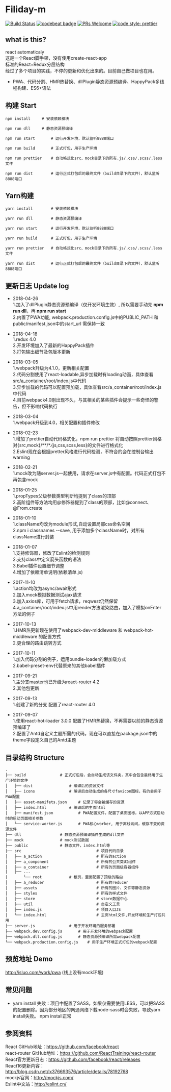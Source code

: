 # Filiday-m
[![Build Status](https://travis-ci.org/javaLuo/react-luo.svg?branch=master)](https://travis-ci.org/javaLuo/react-luo)
[![codebeat badge](https://codebeat.co/badges/eb91ca34-7c1b-424f-be1c-a5d79fd3d269)](https://codebeat.co/projects/github-com-javaluo-react-luo-master)
[![PRs Welcome](https://img.shields.io/badge/PRs-welcome-brightgreen.svg)](CONTRIBUTING.md#pull-requests)
[![code style: prettier](https://img.shields.io/badge/code_style-prettier-ff69b4.svg?style=flat-square)](https://github.com/prettier/prettier)

## what is this?
react automaticaly<br/>
这是一个React脚手架，没有使用create-react-app<br/>
标准的React+Redux分层结构<br/>
经过了多个项目的实践，不停的更新和优化出来的。目前自己做项目也在用。

* PWA、代码分割、HMR热替换、dllPlugin静态资源预编译、HappyPack多线程构建、ES6+语法

## 构建 Start

```
npm install		# 安装依赖模块
```

```
npm run dll		# 静态资源预编译
```

```
npm run start		# 运行开发环境，默认监听8888端口
```

```
npm run build		# 正式打包，用于生产环境
```

```
npm run prettier	# 自动格式化src、mock目录下的所有.js/.css/.scss/.less文件
```

```
npm run dist		# 运行正式打包后的最终文件（build目录下的文件），默认监听8888端口
```

## Yarn构建

```
yarn install		# 安装依赖模块
```

```
yarn run dll		# 静态资源预编译
```

```
yarn run start		# 运行开发环境，默认监听8888端口
```

```
yarn run build		# 正式打包，用于生产环境
```

```
yarn run prettier	# 自动格式化src、mock目录下的所有.js/.css/.scss/.less文件
```

```
yarn run dist		# 运行正式打包后的最终文件（build目录下的文件），默认监听8888端口
```

## 更新日志 Update log
* 2018-04-26
	<br/>1.加入了dllPlugin静态资源预编译（仅开发环境生效）, 所以需要手动先 **npm run dll**，再 **npm run start**
	<br/>2.内置了PWA功能, webpack.production.config.js中的PUBLIC_PATH 和 public/manifest.json中的start_url 需保持一致
* 2018-04-18
	<br/>1.redux 4.0
	<br/>2.开发环境加入了最新的HappyPack插件
	<br/>3.打包输出细节及包版本更新
* 2018-03-05
	<br/>1.webpack升级为4.1.0，更新相关配置
	<br/>2.代码分割使用了react-loadable,异步加载时有loading动画，具体查看src/a_container/root/index.js中代码
	<br/>3.异步加载的代码可以配置预加载，具体查看src/a_container/root/index.js中代码
	<br/>4.目前webpack4.0刚出现不久，与其相关的某些插件会提示一些奇怪的警告，但不影响代码执行
* 2018-03-04
	<br/>1.webpack升级到4.0，相关配置和插件修改
* 2018-02-23
    <br/>1.增加了prettier自动代码格式化，npm run prettier 将自动按照prettier风格对{src,mock}/**/*.{js,css,scss,less}的文件进行格式化
    <br/>2.Eslint现在会根据pretter风格进行代码检测，不符合的会在控制台输出warning
* 2018-02-21
	<br/>1.mock改为随server.js一起使用，请求在server.js中有配置。代码正式打包不再包含mock
* 2018-01-25
	<br/>1.propTypes父级参数类型判断均提到了class的顶部
	<br/>2.高阶组件等方法均用@修饰器提到了class的顶部，比如@connect、@From.create
* 2018-01-10
	<br/>1.className均改为module形式,自动设置局部css命名空间
	<br/>2.npm i classnames --save, 用于添加多个className时，对所有className进行封装
* 2018-01-07
	<br/>1.支持修饰器，修改了Eslint的检测规则
	<br/>2.支持class中定义箭头函数的语法
	<br/>3.Babel插件设置细节调整
	<br/>4.增加了依赖清单说明(依赖清单.js)
* 2017-11-10
	<br/>1.action均改为async/await形式
	<br/>2.加入mock模拟数据测试ajax请求
	<br/>3.加入axios库，可用于fetch请求，reqwest仍然保留
	<br/>4.a_container/root/index.js中用render方法渲染路由，加入了模拟onEnter方法的例子
* 2017-10-13
	<br/>1.HMR热更新现在使用了webpack-dev-middleware 和 webpack-hot-middleware 的配置方式
	<br/>2.更合理的路由跳转方式
* 2017-10-11
	<br/>1.加入代码分割的例子，运用bundle-loader的懒加载方式
	<br/>2.babel-preset-env代替原来的其他babel插件
* 2017-09-21
	<br/>1.主分支master也已升级为react-router 4.2
	<br/>2.其他包更新
	
* 2017-09-13
	<br/>1.创建了新的分支 配置了react-router 4.0
	
* 2017-09-07
	<br/>1.使用react-hot-loader 3.0.0 配置了HMR热替换，不再需要以前的静态资源预编译了
	<br/>2.配置了Antd自定义主题所需的代码，现在可以直接在package.json中的theme字段定义自己的Antd主题


## 目录结构 Structure

```
.
├── build				# 正式打包后，会自动生成该文件夹，其中会包含最终用于生产环境的文件
│   ├── dist				# 编译后的资源文件
│   ├── icons				# 编译后自动生成的各尺寸favicon图标，有的会用于PWA配置
│   ├── asset-manifets.json		# 记录了将会被缓存的资源
│   ├── index.html			# 编译后的主页html
│   ├── manifest.json			# PWA配置文件，配置了桌面图标，以APP方式启动时的启动页面相关参数
│   └── service-worker.js		# PWA核心worker, 用于离线访问，缓存不变的资源文件
├── dll					# 静态资源预编译插件生成的dll文件
├── mock				# mock测试数据
├── public				# 静态文件，index.html等
├── src                                 # 项目代码目录
│   ├── a_action                        # 所有的action
│   ├── a_component                     # 所有的公共类UI组件
│   ├── a_container                     # 所有的页面级容器组件
|	├── ...
|   	└── root			# 根页，里面配置了顶级的路由
│   ├── a_reducer                       # 所有的reducer
│   ├── assets                          # 所有的图片、文件等静态资源
│   ├── styles                          # 所有的样式文件
│   ├── store                           # store数据中心
│   ├── util                            # 自定义工具
│   ├── index.js                        # 项目入口JS
│   └── index.html                      # 主页html文件,开发环境和生产打包共用
├── server.js				# 用于开发环境的服务部署
├── webpack.dev.config.js		# 用于开发环境的webpack配置
├── webpack.dll.config.js		# 静态资源预编译所需webpack配置
└── webpack.production.config.js	# 用于生产环境正式打包的webpack配置
```

## 预览地址 Demo

http://isluo.com/work/pwa (线上没有mock环境)

## 常见问题
* yarn install 失败：项目中配置了SASS，如果仅需要使用LESS，可以把SASS的配置删除。因为部分地区的网通网络下载node-sass时会失败，导致yarn install失败。 npm install正常

## 参阅资料
React GitHub地址：https://github.com/facebook/react <br/>
react-router GitHub地址：https://github.com/ReactTraining/react-router <br/>
React官方更新日志：https://github.com/facebook/react/releases <br/>
React16更新内容：http://blog.csdn.net/lx376693576/article/details/78192768 <br/>
mockjs官网：http://mockjs.com/ <br/>
Eslint中文站：http://eslint.cn/ <br/>
